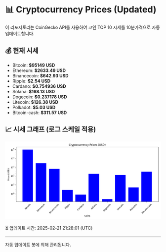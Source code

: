 
# 📊 Cryptocurrency Prices (Updated)

이 리포지토리는 CoinGecko API를 사용하여 코인 TOP 10 시세를 10분가격으로 자동 업데이트합니다.

## 💰 현재 시세
- Bitcoin: **$95149 USD**
- Ethereum: **$2633.49 USD**
- Binancecoin: **$642.93 USD**
- Ripple: **$2.54 USD**
- Cardano: **$0.754936 USD**
- Solana: **$168.13 USD**
- Dogecoin: **$0.237178 USD**
- Litecoin: **$126.38 USD**
- Polkadot: **$5.03 USD**
- Bitcoin-cash: **$311.57 USD**

## 📈 시세 그래프 (로그 스케일 적용)
![Crypto Prices](crypto_prices.png)

⏳ 업데이트 시간: 2025-02-21 21:28:01 (UTC)

---
자동 업데이트 봇에 의해 관리됩니다.
